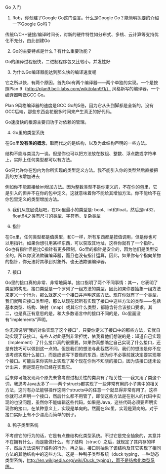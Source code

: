 Go 入门

1. Rob，你创建了Google Go这门语言。什么是Google Go？能简明扼要的介绍一下Google Go吗？

传统C/C++链接/编译时间长，对新的硬件特性如分布式、多核、云计算等支持优化不充分，由此创建Go

2. Go的主要特点是什么？有什么重要功能？

Go的编译过程很快，二进制程序包又比较小，并发性好

3. 为什么Go编译器能达到那么快的编译速度呢

它之所以快，有两个原因。首先Go有两个编译器——两个单独的实现。一个是按照Plan 9（http://plan9.bell-labs.com/wiki/plan9/1/） 风格新写的编译器。一个编译器叫做GCC Go。 

Plan 9风格编译器的速度是GCC Go的5倍，因为它从头到脚都是全新的，没有GCC后端，那些东西会花很多时间来产生真正的好代码。

Go速度快的根源主要归功于对依赖的管理。

4. Go里的类型系统

在Go里**没有类的概念**，取而代之的是结构，以及为此结构声明的一些方法。

结构不能与类混为一谈。但是你也可以把方法放在数组、整数、浮点数或字符串上，实际上任何类型都可以有方法。

Go只允许你在包内为你所实现的类型定义方法。我不能引入你的类型然后直接把我的方法增加进去

例如你不能直接给int增加方法。因为整数类型不是你定义的，不在你的包里，它是引入的但并不在你的包中定义，这就意味着你不能给其增加方法。你不能给不在你包里定义的类型增加方法。

5. 我们从底层说起吧，在Go里最小的类型是: bool、int和float，然后是int32、float64之类有尺寸的类型、字符串、复杂类型

6. 指针

在Go里，任何类型都是值类型，和C一样，所有东西都是按值调用，但是你也可以用指针。如果你想引用某样东西，可以获取其地址，这样你就有了一个指针。Go也有指针但是比C指针有更多限制，Go里的指针是安全的，因为他们是类型安全的，所以你没法欺骗编译器，而且也没有指针运算，因此，如果你有个指向某物的指针，你无法将其移到对象外，也无法欺骗编译器。

7. 接口

Go里的接口真的非常、非常地简单。接口指明了两个不同事情：其一，它表明了类型的构思，接口类型是一个罗列了一组方法的类型，因此如果你要抽象一组方法来定义一个行为，那么就定义一个接口并声明这些方法。现在你就有了一个类型，我们就叫它接口类型吧，那么从现在起所有实现了接口中这些方法的类型——包括基本类型、结构、映射（map）或其它什么类型，都隐含符合该接口要求。其二，也是真正有意思的是，和大多数语言中的接口不同的是，Go里面没有“implements”声明。

你无须说明“我的对象实现了这个接口”，只要你定义了接口中的那些方法，它就自动实现了该接口。有些人对此感到非常担忧，依我看他们想说的是：知道自己实现（Implement）了什么接口真的很重要。如果你真想确定自己实现了什么接口，还是有技巧可以做到这一点的。但是我们的想法与此截然不同，我们的想法是你不应该考虑实现什么接口，而是应该写下要做的东西，因为你不必事前就决定要实现哪个接口。可能后来你实际上实现了某个现在你尚不知晓的接口，因为该接口还未设计出来，但是现在你已经在实现它。

后来你可能发现两个原先未曾考虑过相关性的类具有了相关性——我又用了类这个词，我思考Java太多了——两个structs都实现了一些非常有用的小子集中的相关方法，这时有办法能够操作这两个structs中的任意一个就显得非常有用了。这样你就可以声明一个接口，然后什么都不用管了，即使这些方法是在别人的代码中实现的也没问题，虽然你不能编辑这些代码。如果是Java，这些代码必须要声明实现你的接口，在某种意义上，实现是单向的。然而在Go里，实现是双向的。对于接口实际上有不少漂亮而简单的例子。

8. 鸭子类型系统

不考虑它的行为的话，它是有点像结构化类型系统。不过它是完全抽象的，其意并不在拥有什么，而是能做什么。有了结构（struct）之后，就规定了其内存的样子，然后方法说明了结构的行为，再之后，接口则抽象了该结构及其它实现了相同方法的其他结构中的这些方法。这是一种鸭子类型系统（duck typing，一种动态类型系统，http://en.wikipedia.org/wiki/Duck_typing），而不是结构化类型系统。

